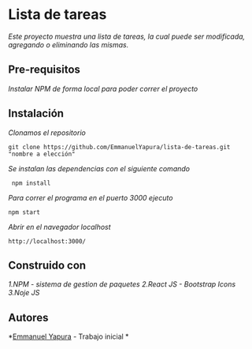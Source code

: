 # Lista de tareas

*Este proyecto muestra una lista de tareas, la cual puede ser modificada, agregando o eliminando las mismas.*

## Pre-requisitos

*Instalar NPM de forma local para poder correr el proyecto*

## Instalación

*Clonamos el repositorio*

``` 
git clone https://github.com/EmmanuelYapura/lista-de-tareas.git "nombre a elección"
```

*Se instalan las dependencias con el siguiente comando*

```
 npm install 
 ```

*Para correr el programa en el puerto 3000 ejecuto*

``` 
npm start 
```

*Abrir en el navegador localhost*

``` 
http://localhost:3000/ 
```

## Construido con

*1.NPM - sistema de gestion de paquetes*
*2.React JS - Bootstrap Icons*
*3.Noje JS*

## Autores

*[Emmanuel Yapura](https://www.linkedin.com/in/emmanuelyapura/) - Trabajo inicial *
